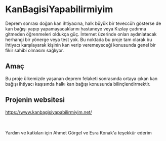 # KanBagisiYapabilirmiyim

Deprem sonrası doğan kan ihtiyacına, halk büyük bir teveccüh gösterse de kan bağışı yapıp yapamayacaklarını hastaneye veya Kızılay çadırına gitmeden öğrenmeleri oldukça güç. İnternet üzerinde onları aydınlatacak herhangi bir yönerge veya test yok. Bu noktada bu proje tam olarak bu ihtiyacı karşılayarak kişinin kan verip veremeyeceği konusunda genel bir fikir sahibi olmasını sağlıyor.
<br>

## Amaç
Bu proje ülkemizde yaşanan deprem felaketi sonrasında ortaya çıkan kan bağışı ihtiyacı kaşısında halkı kan bağışı konusunda bilinçlendirmektir.

## Projenin websitesi
https://www.kanbagisiyapabilirmiyim.net/
<br>
<br>
<br>

Yardım ve katkıları için Ahmet Görgel ve Esra Konak'a teşekkür ederim
